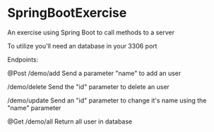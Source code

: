 # SpringBootExercise
An exercise using Spring Boot to call methods to a server

To utilize you'll need an database in your 3306 port

Endpoints:

@Post
/demo/add
Send a parameter "name" to add an user

/demo/delete
Send the "id" parameter to delete an user

/demo/update
Send an "id" parameter to change it's name using the "name" parameter

@Get
/demo/all
Return all user in database

